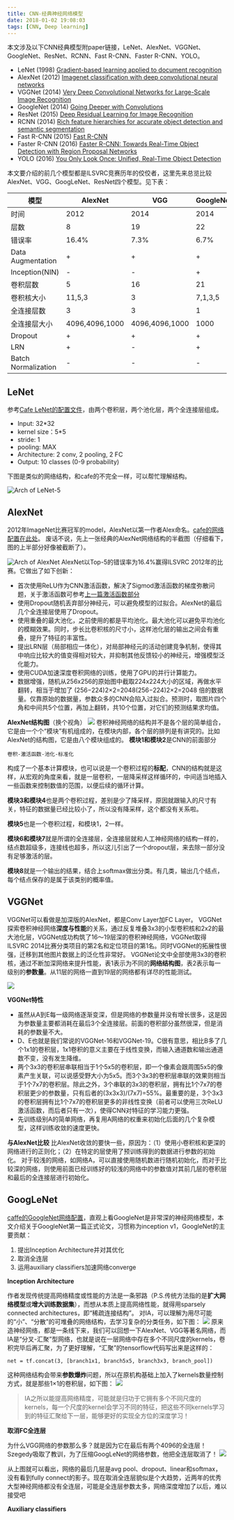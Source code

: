 ```yaml
---
title: CNN-经典神经网络模型
date: 2018-01-02 19:08:03
tags: [CNN, Deep learning]
---
```



本文涉及以下CNN经典模型附paper链接，LeNet、AlexNet、VGGNet、GoogleNet、ResNet、RCNN、Fast R-CNN、Faster R-CNN、YOLO。

<!--more-->

- LeNet (1998) [Gradient-based learning applied to document recognition](http://yann.lecun.com/exdb/publis/pdf/lecun-01a.pdf)
- AlexNet (2012) [Imagenet classification with deep convolutional neural networks](https://www.nvidia.cn/content/tesla/pdf/machine-learning/imagenet-classification-with-deep-convolutional-nn.pdf)
- VGGNet (2014) [Very Deep Convolutional Networks for Large-Scale Image Recognition](https://arxiv.org/pdf/1409.1556)
- GoogleNet (2014) [Going Deeper with Convolutions](https://arxiv.org/abs/1409.4842)
- ResNet (2015) [Deep Residual Learning for Image Recognition](https://arxiv.org/abs/1512.03385)
- RCNN (2014) [Rich feature hierarchies for accurate object detection and semantic segmentation](https://arxiv.org/abs/1311.2524)
- Fast R-CNN (2015) [Fast R-CNN](https://arxiv.org/abs/1504.08083)
- Faster R-CNN (2016) [Faster R-CNN: Towards Real-Time Object Detection with Region Proposal Networks](https://arxiv.org/abs/1506.01497)
- YOLO (2016) [You Only Look Once: Unified, Real-Time Object Detection](https://arxiv.org/abs/1506.02640)

本文要介绍的前几个模型都是ILSVRC竞赛历年的佼佼者，这里先来总览比较AlexNet、VGG、GoogLeNet、ResNet四个模型。见下表：

|模型| AlexNet | VGG | GoogleNet | ResNet|
|---|---|---|---|---|
|时间 |2012 |2014 |2014 |2015 |
|层数 |8 |19 |22 |152 |
|错误率 |16.4% |7.3% |6.7% |3.57% |
|Data Augmentation |+ |+ |+ |+ |
|Inception(NIN) |- |- |+ |- |
|卷积层数 |5 |16 |21 |151 |
|卷积核大小 |11,5,3 |3 |7,1,3,5 |7,1,3,5 |
|全连接层数 |3 |3 |1 |1 |
|全连接层大小 |4096,4096,1000 |4096,4096,1000 |1000 |1000 |
|Dropout |+ |+ |+ |+ |
|LRN |+ |- |+ |- |
|Batch Normalization |- |- |- |+ |
## LeNet
参考[Cafe LeNet的配置文件](https://github.com/BVLC/caffe/blob/master/examples/mnist/lenet_train_test.prototxt)，由两个卷积层，两个池化层，两个全连接层组成。

- Input: 32*32 
- kernel size：5*5
- stride: 1
- pooling: MAX
- Architecture: 2 conv, 2 pooling, 2 FC
- Output: 10 classes (0-9 probability)

下图是类似的网络结构，和cafe的不完全一样，可以帮忙理解结构。

![Arch of LeNet-5](http://xiaoluban.bj.bcebos.com/laphiler%2FCNN_classic_model%2FLeNet.png?authorization=bce-auth-v1%2F94767b1b37b14a259abca0d493cefafa%2F2018-01-02T12%3A31%3A07Z%2F-1%2Fhost%2Fdab6ce8ce33f1bb2c06afd5fc62fc991bcc814a71a7957b73490fdc31dd02184)

## AlexNet
2012年ImageNet比赛冠军的model，AlexNet以第一作者Alex命名。[cafe的网络配置在此处](https://github.com/BVLC/caffe/blob/master/models/bvlc_alexnet/deploy.prototxt)。
废话不说，先上一张经典的AlexNet网络结构的半截图（仔细看下，图的上半部分好像被截断了）。

![Arch of AlexNet](http://xiaoluban.bj.bcebos.com/laphiler%2FCNN_classic_model%2FAlexNet.png?authorization=bce-auth-v1%2F94767b1b37b14a259abca0d493cefafa%2F2018-01-02T12%3A51%3A36Z%2F-1%2Fhost%2F4b029f787bdf5d1bd15da5f6652247e3d38d9c870e1078b0f3bf83a7d352fdf8)
AlexNet以Top-5的错误率为16.4%赢得ILSVRC 2012年的比赛。它做出了如下创新：

- 首次使用ReLU作为CNN激活函数，解决了Sigmod激活函数的梯度弥散问题，关于激活函数可参考[上一篇激活函数部分](http://www.laphiler.com/2017/12/20/CNN_startup/)
- 使用Dropout随机丢弃部分神经元，可以避免模型的过拟合。AlexNet的最后几个全连接层使用了Dropout。
- 使用重叠的最大池化，之前使用的都是平均池化。最大池化可以避免平均池化的模糊效果。同时，步长比卷积核的尺寸小，这样池化层的输出之间会有重叠，提升了特征的丰富性。
- 提出LRN层（局部相应一体化），对局部神经元的活动创建竞争机制，使得其中响应比较大的值变得相对较大，并抑制其他反馈较小的神经元，增强模型泛化能力。
- 使用CUDA加速深度卷积网络的训练，使用了GPU的并行计算能力。
- 数据增强，随机从256x256的原始图中截取224x224大小的区域，再做水平翻转，相当于增加了 (256−224)2×2=2048(256−224)2×2=2048 倍的数据量。仅靠原始的数据量，参数众多的CNN会陷入过拟合。预测时，取图片四个角和中间共5个位置，再加上翻转，共10个位置，对它们的预测结果求均值。

**AlexNet结构图**（换个视角）
![](http://xiaoluban.bj.bcebos.com/laphiler%2FCNN_classic_model%2FAlexNet_arch.png?authorization=bce-auth-v1%2F94767b1b37b14a259abca0d493cefafa%2F2018-01-03T08%3A43%3A20Z%2F-1%2Fhost%2Fd88f9621d1f6238555637b5f10122dc7b08c987c26e8888c99ed083bf6a517f2)
卷积神经网络的结构并不是各个层的简单组合，它是由一个个“模块”有机组成的，在模块内部，各个层的排列是有讲究的。比如AlexNet的结构图，它是由八个模块组成的。
**模块1和模块2**是CNN的前面部分
	
	卷积-激活函数-池化-标准化 

构成了一个基本计算模块，也可以说是一个卷积过程的**标配**，CNN的结构就是这样，从宏观的角度来看，就是一层卷积，一层降采样这样循环的，中间适当地插入一些函数来控制数值的范围，以便后续的循环计算。

**模块3和模块4**也是两个卷积过程，差别是少了降采样，原因就跟输入的尺寸有关，特征的数据量已经比较小了，所以没有降采样，这个都没有关系啦。

**模块5**也是一个卷积过程，和模块1，2一样。

**模块6和模块7**就是所谓的全连接层，全连接层就和人工神经网络的结构一样的，结点数超级多，连接线也超多，所以这儿引出了一个dropout层，来去除一部分没有足够激活的层。

**模块8**就是一个输出的结果，结合上softmax做出分类。有几类，输出几个结点，每个结点保存的是属于该类别的概率值。

## VGGNet

VGGNet可以看做是加深版的AlexNet，都是Conv Layer加FC Layer。
VGGNet探索卷积神经网络**深度与性能**的关系，通过反复堆叠3x3的小型卷积核和2x2的最大池化层，VGGNet成功构筑了16～19层深的卷积神经网络，VGGNet取得ILSVRC 2014比赛分类项目的第2名和定位项目的第1名。同时VGGNet的拓展性很强，迁移到其他图片数据上的泛化性非常好。
VGGNet论文中全部使用3x3的卷积核，通过不断加深网络来提升性能，表1表示为不同的**网络结构图**，表2表示每一级别的**参数量**。从11层的网络一直到19层的网络都有详尽的性能测试。

![](http://xiaoluban.bj.bcebos.com/laphiler%2FCNN_classic_model%2FVGGNet.jpg?authorization=bce-auth-v1%2F94767b1b37b14a259abca0d493cefafa%2F2018-01-05T08%3A52%3A50Z%2F-1%2Fhost%2F19399a9e990c262d586d187cc435ac9ac2529083d5b20b747865d75b4237a797)

**VGGNet特性**

- 虽然从A到E每一级网络逐渐变深，但是网络的参数量并没有增长很多，这是因为参数量主要都消耗在最后3个全连接层。前面的卷积部分虽然很深，但是消耗的参数量不大。
- D、E也就是我们常说的VGGNet-16和VGGNet-19。C很有意思，相比B多了几个1x1的卷积层，1x1卷积的意义主要在于线性变换，而输入通道数和输出通道数不变，没有发生降维。
- 两个3x3的卷积层串联相当于1个5x5的卷积层，即一个像素会跟周围5x5的像素产生关联，可以说感受野大小为5x5。而3个3x3的卷积层串联的效果则相当于1个7x7的卷积层。除此之外，3个串联的3x3的卷积层，拥有比1个7x7的卷积层更少的参数量，只有后者的(3x3x3)/(7x7)=55%。最重要的是，3个3x3的卷积层拥有比1个7x7的卷积层更多的非线性变换（前者可以使用三次ReLU激活函数，而后者只有一次），使得CNN对特征的学习能力更强。
- 先训练级别A的简单网络，再复用A网络的权重来初始化后面的几个复杂模型，这样训练收敛的速度更快。

**与AlexNet比较**
比AlexNet收敛的要快一些，原因为：（1）使用小卷积核和更深的网络进行的正则化；（2）在特定的层使用了预训练得到的数据进行参数的初始化。
对于较浅的网络，如网络A，可以直接使用随机数进行随机初始化，而对于比较深的网络，则使用前面已经训练好的较浅的网络中的参数值对其前几层的卷积层和最后的全连接层进行初始化。

## GoogLeNet
[caffe的GoogleNet网络配置](https://github.com/BVLC/caffe/blob/master/models/bvlc_googlenet/deploy.prototxt)，直观上看GoogleNet是非常深的神经网络模型，本文介绍关于GoogleNet第一篇正式论文，习惯称为inception v1，GoogleNet的主要贡献：

1. 提出Inception Architecture并对其优化
2. 取消全连层
3. 运用auxiliary classifiers加速网络converge

**Inception Architecture**

作者发现传统提高网络精度或性能的方法是一条邪路（P.S.传统方法指的是**扩大网络模型**或**增大训练数据集**），而想从本质上提高网络性能，就得用sparsely connected architectures，即“稀疏连接结构”。
对IA，可以理解为用尽可能的“小”、“分散”的可堆叠的网络结构，去学习复杂的分类任务，如下图：
![](http://xiaoluban.bj.bcebos.com/laphiler%2FCNN_classic_model%2FInception.png?authorization=bce-auth-v1%2F94767b1b37b14a259abca0d493cefafa%2F2018-01-05T12%3A29%3A51Z%2F-1%2Fhost%2F55336fc76f309bdb9da55bb513fd1cd792b1480b62319ace6a3b177a18714104)
原来造神经网络，都是一条线下来，我们可以回想一下AlexNet、VGG等著名网络，而IA是“分叉-汇聚”型网络，也就是说在一层网络中存在多个不同尺度的kernels，卷积完毕后再汇聚，为了更好理解，“汇聚”的tensorflow代码写出来是这样的：
	
	net = tf.concat(3, [branch1x1, branch5x5, branch3x3, branch_pool])

这种网络结构会带来**参数爆炸**问题，所以在原机构基础上加入了kernels数量控制方式，就是那些1×1的卷积层，如下图：
![](http://xiaoluban.bj.bcebos.com/laphiler%2FCNN_classic_model%2FInception2.png?authorization=bce-auth-v1%2F94767b1b37b14a259abca0d493cefafa%2F2018-01-05T12%3A36%3A38Z%2F-1%2Fhost%2F6c630dd782ce5050a1d2277c04a2214c8af9956fcdb457547f738b594e67980f)

> IA之所以能提高网络精度，可能就是归功于它拥有多个不同尺度的kernels，每一个尺度的kernel会学习不同的特征，把这些不同kernels学习到的特征汇聚给下一层，能够更好的实现全方位的深度学习！

**取消FC全连层**

为什么VGG网络的参数那么多？就是因为它在最后有两个4096的全连层！Szegedy吸取了教训，为了压缩GoogLeNet的网络参数，他把全连层取消了！
![](http://xiaoluban.bj.bcebos.com/laphiler%2FCNN_classic_model%2FGoogleNet_FC.png?authorization=bce-auth-v1%2F94767b1b37b14a259abca0d493cefafa%2F2018-01-05T12%3A40%3A35Z%2F-1%2Fhost%2F808e0e37a5ca8637c504df1b52e3bf9ee02c6a912e4bfb33eac397c8de31c6ca)

从上图就可以看出，网络的最后几层是avg pool、dropout、linear和softmax，没有看到fully connect的影子。现在取消全连层貌似是个大趋势，近两年的优秀大型神经网络都没有全连层，可能是全连层参数太多，网络深度增加了以后，难以接受吧

**Auxiliary classifiers**
